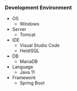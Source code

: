 ### Development Environment

  - OS
      - Windows
  - Server
      - Tomcat
  - IDE
      - Visual Studio Code
      - HeidiSQL
  - DB
      - MariaDB
  - Language
      - Java 11
  - Framework
      - Spring Boot

